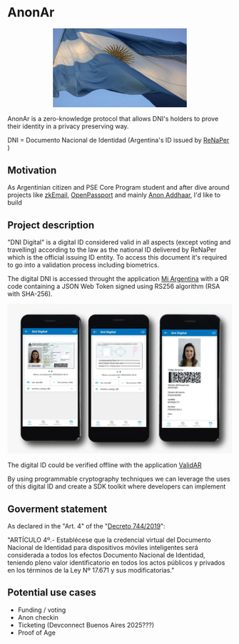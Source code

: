 # AnonAr

<p align="center">
  <img src="https://github.com/Lorenz29/anon-ar/blob/main/files/bandera-nacional-4.jpg" width="300">
</p>

AnonAr is a zero-knowledge protocol that allows DNI's holders to prove their identity in a privacy preserving way.

DNI = Documento Nacional de Identidad (Argentina's ID issued by [ReNaPer](https://www.argentina.gob.ar/interior/renaper) )


## Motivation

As Argentinian citizen and PSE Core Program student and after dive around projects like [zkEmail](https://www.prove.email/), [OpenPassport](https://openpassport.app/) and mainly [Anon Addhaar](https://anon-aadhaar.pse.dev/), I'd like to build 


## Project description

"DNI Digital" is a digital ID considered valid in all aspects (except voting and travelling) according to the law as the national ID delivered by ReNaPer which is the official issuing ID entity. To access this document it's required to go into a validation process including biometrics.

The digital DNI is accessed throught the application [Mi Argentina](https://www.argentina.gob.ar/miargentina) with a QR code containing a JSON Web Token signed using RS256 algorithm (RSA with SHA-256). 

<p align="center">
  <img src="https://github.com/Lorenz29/anon-ar/blob/main/files/dni-digital-2024.webp">
</p>

The digital ID could be verified offline with the application [ValidAR](https://www.argentina.gob.ar/validar)


By using programmable cryptography techniques we can leverage the uses of this digital ID and create a SDK toolkit where developers can implement 

## Goverment statement

As declared in the "Art. 4" of the "[Decreto 744/2019](https://www.boletinoficial.gob.ar/detalleAviso/primera/220176/20191030)": 

"ARTÍCULO 4º.- Establécese que la credencial virtual del Documento Nacional de Identidad para dispositivos móviles inteligentes será considerada a todos los efectos Documento Nacional de Identidad, teniendo pleno valor identificatorio en todos los actos públicos y privados en los términos de la Ley Nº 17.671 y sus modificatorias."

## Potential use cases

- Funding / voting
- Anon checkin
- Ticketing (Devconnect Buenos Aires 2025???)
- Proof of Age